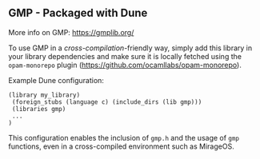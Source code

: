 ## GMP - Packaged with Dune

More info on GMP: https://gmplib.org/

To use GMP in a _cross-compilation_-friendly way, simply add this library in 
your library dependencies and make sure it is locally fetched using the 
`opam-monorepo` plugin (https://github.com/ocamllabs/opam-monorepo).

Example Dune configuration:
```
(library my_library)
 (foreign_stubs (language c) (include_dirs (lib gmp)))
 (libraries gmp)
 ...
)
```

This configuration enables the inclusion of `gmp.h` and the usage of `gmp` functions, 
even in a cross-compiled environment such as MirageOS.
